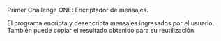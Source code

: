Primer Challenge ONE: Encriptador de mensajes.

El programa encripta y desencripta mensajes ingresados por el usuario.
También puede copiar el resultado obtenido para su reutilización.
